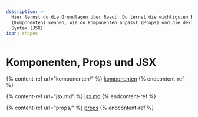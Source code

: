 ```yaml
---
description: >-
  Hier lernst du die Grundlagen über React. Du lernst die wichtigsten Bauteile
  (Komponenten) kennen, wie du Komponenten anpasst (Props) und die deklarative
  Syntax (JSX)
icon: shapes
---
```


# Komponenten, Props und JSX

{% content-ref url="komponenten/" %}
[komponenten](komponenten/)
{% endcontent-ref %}

{% content-ref url="jsx.md" %}
[jsx.md](jsx.md)
{% endcontent-ref %}

{% content-ref url="props/" %}
[props](props/)
{% endcontent-ref %}
